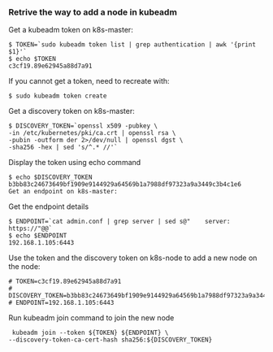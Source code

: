 ### Retrive the way to add a node in kubeadm 

Get a kubeadm token on k8s-master:
```
$ TOKEN=`sudo kubeadm token list | grep authentication | awk '{print $1}'`
$ echo $TOKEN
c3cf19.89e62945a88d7a91
```
If you cannot get a token, need to recreate with:

```
$ sudo kubeadm token create
```
Get a discovery token on k8s-master:

```
$ DISCOVERY_TOKEN=`openssl x509 -pubkey \
-in /etc/kubernetes/pki/ca.crt | openssl rsa \
-pubin -outform der 2>/dev/null | openssl dgst \
-sha256 -hex | sed 's/^.* //'`
```
Display the token using echo command
```
$ echo $DISCOVERY_TOKEN
b3bb83c24673649bf1909e9144929a64569b1a7988df97323a9a3449c3b4c1e6
Get an endpoint on k8s-master:
```
Get the endpoint details

```
$ ENDPOINT=`cat admin.conf | grep server | sed s@"    server: https://"@@`
$ echo $ENDPOINT
192.168.1.105:6443
```
Use the token and the discovery token on k8s-node to add a new node on the node:
```
# TOKEN=c3cf19.89e62945a88d7a91
# DISCOVERY_TOKEN=b3bb83c24673649bf1909e9144929a64569b1a7988df97323a9a3449c3b4c1e6
# ENDPOINT=192.168.1.105:6443
```
Run kubeadm join command to join the new node
```
 kubeadm join --token ${TOKEN} ${ENDPOINT} \
--discovery-token-ca-cert-hash sha256:${DISCOVERY_TOKEN}
```
